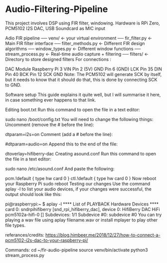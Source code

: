 # Audio-Filtering-Pipeline
This project involves DSP using FIR filter, windowing. Hardware is RPi Zero, PCM5102 I2S DAC, USB Soundcard as MIC input

Adio FIR pipeline
── venv/                  ← your virtual environment
── fir_filter.py          ← Main FIR filter interface
── filter_methods.py      ← Different FIR design algorithms
── window_types.py        ← Different window functions
── stream_process.py      ← Real-time audio capture + filtering
── filters/               ← Directory to store designed filters
For connections :

DAC Module	Raspberry Pi 3
VIN	Pin 2 (5V)
GND	Pin 6 (GND)
LCK	Pin 35
DIN	Pin 40
BCK	Pin 12
SCK	GND
Note: The PCM5102 will generate SCK by itself, but it needs to know that it should do that, this is done by connecting SCK to GND. 

Software setup
This guide explains it quite well, but I will summarise it here, in case something ever happens to that link.

Editing boot.txt
Run this command to open the file in a text editor:

sudo nano /boot/config.txt
You will need to change the following things:
Uncomment (remove the # before the line):

dtparam=i2s=on
Comment (add a # before the line):

#dtparam=audio=on
Append this to the end of the file:

dtoverlay=hifiberry-dac
Creating asound.conf
Run this command to open the file in a text editor:

sudo nano /etc/asound.conf
And paste the following:

pcm.!default  {
 type hw card 0
}
ctl.!default {
 type hw card 0
}
Now reboot your Raspberry Pi
sudo reboot
Testing our changes
Use the command aplay -l to list your audio devices, if your changes were successful, the output should look like this:

pi@raspberrypi:~ $ aplay -l
 **** List of PLAYBACK Hardware Devices ****
 card 0: sndrpihifiberry [snd_rpi_hifiberry_dac], device 0: HifiBerry DAC HiFi pcm5102a-hifi-0 []
   Subdevices: 1/1
   Subdevice #0: subdevice #0
You can try playing a wav file using aplay filename.wav or install mplayer to play other file types.

referances/credits: https://blog.himbeer.me/2018/12/27/how-to-connect-a-pcm5102-i2s-dac-to-your-raspberry-pi/

Commands:
cd ~/fir-audio-pipeline
source venv/bin/activate
python3 stream_process.py

